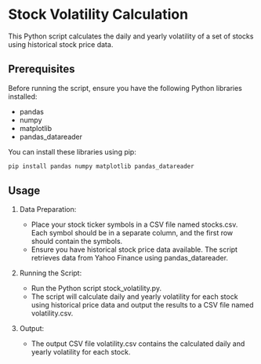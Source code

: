 # Stock Volatility Calculation

This Python script calculates the daily and yearly volatility of a set of stocks using historical stock price data.

## Prerequisites

Before running the script, ensure you have the following Python libraries installed:

- pandas
- numpy
- matplotlib
- pandas_datareader

You can install these libraries using pip:

```bash
pip install pandas numpy matplotlib pandas_datareader
```

## Usage

1. Data Preparation:
    - Place your stock ticker symbols in a CSV file named stocks.csv. Each symbol should be in a separate column, and the first row should contain the symbols.
    - Ensure you have historical stock price data available. The script retrieves data from Yahoo Finance using pandas_datareader.
      
2. Running the Script:
    - Run the Python script stock_volatility.py.
    - The script will calculate daily and yearly volatility for each stock using historical price data and output the results to a CSV file named volatility.csv.
  
3. Output:
    - The output CSV file volatility.csv contains the calculated daily and yearly volatility for each stock.
   
